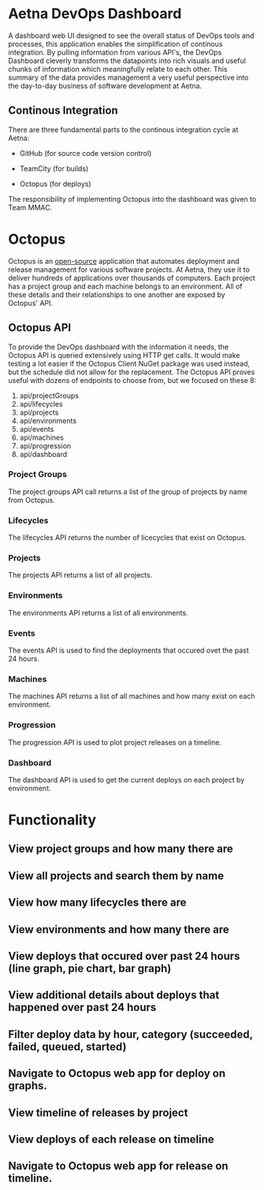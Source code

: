 # Aetna DevOps Dashboard

A dashboard web UI designed to see the overall status of DevOps tools and processes, this application enables the simplification of continous integration. By pulling information from various API's, the DevOps Dashboard cleverly transforms the datapoints into rich visuals and useful chunks of information which meaningfully relate to each other. This summary of the data provides management a very useful perspective into the day-to-day business of software development at Aetna.

## Continous Integration
There are three fundamental parts to the continous integration cycle at Aetna:
* GitHub (for source code version control)

* TeamCity (for builds)

* Octopus (for deploys)

The responsibility of implementing Octopus into the dashboard was given to Team MMAC.

# Octopus 

Octopus is an [open-source](https://github.com/OctopusDeploy) application that automates deployment and release management for various software projects. At Aetna, they use it to deliver hundreds of applications over thousands of computers. Each project has a project group and each machine belongs to an environment. All of these details and their relationships to one another are exposed by Octopus' API.

## Octopus API

To provide the DevOps dashboard with the information it needs, the Octopus API is queried extensively using HTTP get calls. It would make testing a lot easier if the Octopus Client NuGet package was used instead, but the schedule did not allow for the replacement.  The Octopus API proves useful with dozens of endpoints to choose from, but we focused on these 8:

1. api/projectGroups
2. api/lifecycles
3. api/projects
4. api/environments
5. api/events
6. api/machines
7. api/progression
8. api/dashboard

### Project Groups

The project groups API call returns a list of the group of projects by name from Octopus. 

### Lifecycles

The lifecycles API returns the number of licecycles that exist on Octopus.

### Projects

The projects API returns a list of all projects.

### Environments

The environments API returns a list of all environments.

### Events

The events API is used to find the deployments that occured ovet the past 24 hours.

### Machines

The machines API returns a list of all machines and how many exist on each environment.

### Progression

The progression API is used to plot project releases on a timeline.

### Dashboard

The dashboard API is used to get the current deploys on each project by environment.


# Functionality

## View project groups and how many there are

## View all projects and search them by name

## View how many lifecycles there are

## View environments and how many there are

## View deploys that occured over past 24 hours (line graph, pie chart, bar graph)

## View additional details about deploys that happened over past 24 hours

## Filter deploy data by hour, category (succeeded, failed, queued, started)

## Navigate to Octopus web app for deploy on graphs.

## View timeline of releases by project

## View deploys of each release on timeline

## Navigate to Octopus web app for release on timeline.
